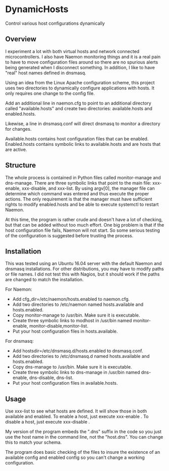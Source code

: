 # DynamicHosts
Control various host configurations dynamically

## Overview ##
I experiment a lot with both virtual hosts and network connected microcontrollers. I also have 
Naemon monitoring things and it is a real pain to have to move configuration files around so
there are no spurious alerts being generated when I disconnect something. In addition, I like to have
"real" host names defined in dnsmasq.

Using an idea from the Linux Apache configuration scheme, this project uses two directories to
dynamically configure applications with hosts. It only requires one change to the config file.

Add an additional line in naemon.cfg to point to an additional directory called "available.hosts"
and create two directories: available.hosts and enabled.hosts.

Likewise, a line in dnsmasq.conf will direct dnsmasq to monitor a directory for changes.

Available.hosts contains host configuration files that can be enabled. Enabled.hosts contains
symbolic links to available.hosts and are hosts that are active.


## Structure ##
The whole process is contained in Python files called monitor-manage and dns-manage. There are three symbolic links
that point to the main file: xxx-enable, xxx-disable, and xxx-list. By using argv[0], the manager file can determine which
command was entered and thus execute the proper actions. The only requirement is that the manager must
have sufficient rights to modify enabled.hosts and be able to execute systemctl to restart Naemon.

At this time, the program is rather crude and doesn't have a lot of checking, but that can be added
without too much effort. One big problem is that if the host configuration file fails, Naemon will not
start. So some serious testing of the configuration is suggested before trusting the process.

## Installation ##
This was tested using an Ubuntu 16.04 server with the default Naemon and dnsmasq installations. For other
distributions, you may have to modify paths or file names. I did not test this with Nagios, but
it should work if the paths are changed to match the installation.

For Naemon:
* Add cfg_dir=/etc/naemon/hosts.enabled to naemon.cfg.
* Add two directories to /etc/naemon named hosts.available and hosts.enabled.
* Copy monitor-manage to /usr/bin. Make sure it is executable.
* Create three symbolic links to modhost in /usr/bin named monitor-enable, monitor-disable,monitor-list.
* Put your host configuration files in hosts.available.

For dnsmasq:
* Add hostsdir=/etc/dnsmasq.d/hosts.enabled to dnsmasq.conf.
* Add two directories to /etc/dnsmasq.d named hosts.available and hosts.enabled.
* Copy dns-manage to /usr/bin. Make sure it is executable.
* Create three symbolic links to dns-manage in /usr/bin named dns-enable, dns-disable, dns-list.
* Put your host configuration files in available.hosts.

## Usage ##
Use xxx-list to see what hosts are defined. It will show those in both available and enabled.
To enable a host, just execute xxx-enable <hostname>. 
To disable a host, just execute xxx-disable <hostname>.

My version of the program embeds the ".dns" suffix in the code so you just use the host name
in the command line, not the "host.dns". You can change this to match your schema.

The program does basic checking of the files to insure the existence of an available config
and enabled  config so you can't change a working configuration.
